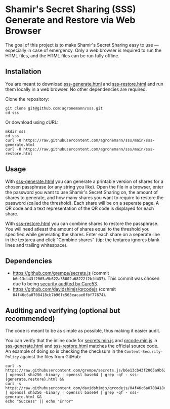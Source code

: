 # Shamir's Secret Sharing (SSS) Generate and Restore via Web Browser

The goal of this project is to make Shamir's Secret Sharing easy to use — especially in case of emergency. Only a web browser is required to run the HTML files, and the HTML files can be run fully offline.

## Installation

You are meant to download [sss-generate.html](https://raw.githubusercontent.com/agronemann/sss/main/sss-generate.html) and [sss-restore.html](https://raw.githubusercontent.com/agronemann/sss/main/sss-restore.html) and run them locally in a web browser. No other dependencies are required.

Clone the repository:

    git clone git@github.com:agronemann/sss.git
    cd sss

Or download using cURL:

    mkdir sss
    cd sss
    curl -O https://raw.githubusercontent.com/agronemann/sss/main/sss-generate.html
    curl -O https://raw.githubusercontent.com/agronemann/sss/main/sss-restore.html

## Usage

With [sss-generate.html](https://raw.githubusercontent.com/agronemann/sss/main/sss-generate.html) you can generate a printable version of shares for a chosen passphrase (or any string you like). Open the file in a browser, enter the password you want to use Shamir's Secret Sharing on, the amount of shares to generate, and how many shares you want to require to restore the password (called the threshold). Each share will be on a seperate page. A QR code and a text representation of the QR code is displayed for each share.

With [sss-restore.html](https://raw.githubusercontent.com/agronemann/sss/main/sss-restore.html) you can combine shares to restore the passphrase. You will need atleast the amount of shares equal to the threshold you specified while generating the shares. Enter each share on a seperate line in the textarea and click "Combine shares" (tip: the textarea ignores blank lines and trailing whitespace).

## Dependencies

- https://github.com/grempe/secrets.js (commit `b6e13cb43f2065a9b622a35002a68222f2bfd437`). This commit was chosen due to being [security audited by Cure53](https://github.com/grempe/secrets.js?tab=readme-ov-file#security-audit).
- https://github.com/davidshimjs/qrcodejs (commit `04f46c6a0708418cb7b96fc563eacae0fbf77674`).

## Auditing and verifying (optional but recommended)

The code is meant to be as simple as possible, thus making it easier audit.

You can verify that the inline code for [secrets.min.js](https://raw.githubusercontent.com/grempe/secrets.js/b6e13cb43f2065a9b622a35002a68222f2bfd437/secrets.min.js) and [qrcode.min.js](https://raw.githubusercontent.com/davidshimjs/qrcodejs/04f46c6a0708418cb7b96fc563eacae0fbf77674/qrcode.min.js) in [sss-generate.html](https://raw.githubusercontent.com/agronemann/sss/main/sss-generate.html) and [sss-restore.html](https://raw.githubusercontent.com/agronemann/sss/main/sss-restore.html) matches the official source code. An example of doing so is checking the checksum in the `Content-Security-Policy` against the files from GitHub:

    curl -s https://raw.githubusercontent.com/grempe/secrets.js/b6e13cb43f2065a9b622a35002a68222f2bfd437/secrets.min.js | openssl sha256 -binary | openssl base64 | grep -qf - sss-{generate,restore}.html &&
    curl -s https://raw.githubusercontent.com/davidshimjs/qrcodejs/04f46c6a0708418cb7b96fc563eacae0fbf77674/qrcode.min.js | openssl sha256 -binary | openssl base64 | grep -qf - sss-generate.html &&
    echo "Success" || echo "Error"

